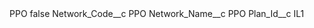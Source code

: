 <?xml version="1.0" encoding="UTF-8"?>
<CustomMetadata xmlns="http://soap.sforce.com/2006/04/metadata" xmlns:xsi="http://www.w3.org/2001/XMLSchema-instance" xmlns:xsd="http://www.w3.org/2001/XMLSchema">
    <label>PPO</label>
    <protected>false</protected>
    <values>
        <field>Network_Code__c</field>
        <value xsi:type="xsd:string">PPO</value>
    </values>
    <values>
        <field>Network_Name__c</field>
        <value xsi:type="xsd:string">PPO</value>
    </values>
    <values>
        <field>Plan_Id__c</field>
        <value xsi:type="xsd:string">IL1</value>
    </values>
</CustomMetadata>
